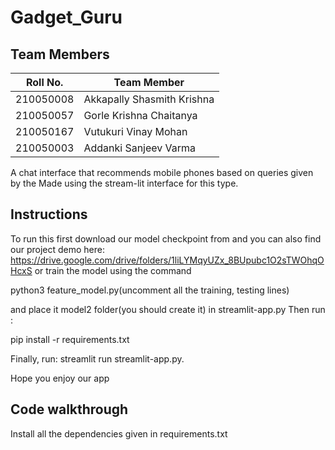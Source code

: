 # Gadget_Guru

## Team Members
|Roll No. | Team Member                  |
|-----|------------------------------|
| 210050008   | Akkapally Shasmith Krishna  |
| 210050057   | Gorle Krishna Chaitanya |
| 210050167 | Vutukuri Vinay Mohan |
| 210050003 | Addanki Sanjeev Varma |

A chat interface that recommends mobile phones based on queries given by the 
Made using the stream-lit interface for this type.

## Instructions
To run this first download our model checkpoint from and you can also find our project demo here:
https://drive.google.com/drive/folders/1liLYMqyUZx_8BUpubc1O2sTWOhqOHcxS
or 
train the model using the command

python3 feature_model.py(uncomment all the training, testing lines)

and place it model2 folder(you should create it) in streamlit-app.py 
Then run :

pip install -r requirements.txt

Finally, run:
streamlit run streamlit-app.py.

Hope you enjoy our app

## Code walkthrough
Install all the dependencies given in requirements.txt 

